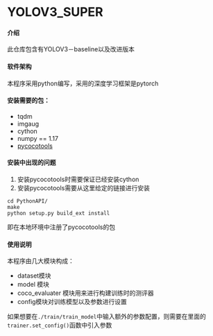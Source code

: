 # YOLOV3_SUPER

#### 介绍
此仓库包含有YOLOV3－baseline以及改进版本

#### 软件架构
本程序采用python编写，采用的深度学习框架是pytorch

#### 安装需要的包：
* tqdm
* imgaug
* cython
* numpy == 1.17
* [pycocotools](git@gitee.com:yuanliangxie/cocoapi.git)

#### 安装中出现的问题

1. 安装pycocotools时需要保证已经安装cython
2. 安装pycocotools需要从这里给定的链接进行安装
```angular2
cd PythonAPI/
make
python setup.py build_ext install
```
即在本地环境中注册了pycocotools的包

#### 使用说明

本程序由几大模块构成：
* dataset模块
* model 模块
* coco_evaluater 模块用来进行构建训练时的测评器
* config模块对训练模型以及参数进行设置

如果想要在`./train/train_model`中输入额外的参数配置，则需要在里面的`trainer.set_config()`函数中引入参数


